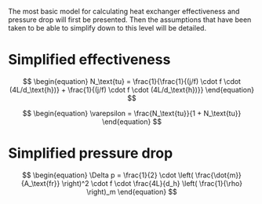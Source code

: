 The most basic model for calculating heat exchanger effectiveness and pressure drop will first be presented.
Then the assumptions that have been taken to be able to simplify down to this level will be detailed.

# Simplified effectiveness


$$
\begin{equation}
N_\text{tu} = \frac{1}{\frac{1}{(j/f) \cdot f \cdot (4L/d_\text{h})} + \frac{1}{(j/f) \cdot f \cdot (4L/d_\text{h})}}
\end{equation}
$$

$$
\begin{equation}
\varepsilon = \frac{N_\text{tu}}{1 + N_\text{tu}}
\end{equation}
$$

# Simplified pressure drop

$$
\begin{equation}
\Delta p = \frac{1}{2} \cdot \left( \frac{\dot{m}}{A_\text{fr}} \right)^2  \cdot f \cdot \frac{4L}{d_h} \left( \frac{1}{\rho} \right)_m
\end{equation}
$$
